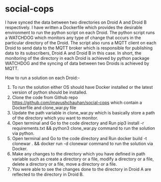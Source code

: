 # social-cops

I have synced the data between two directories on Droid A and Droid B respectively. I have written a Dockerfile which provides the desirable environment to run the python script on each Droid. The python script runs a WATCHDOG which monitors any type of change that occurs in the particular directory of the Droid. The script also runs a MQTT client on each Droid to send data to the MQTT broker which is responsible for publishing data to its subscribers,  Droid A and Droid B in this case. In short, the monitoring of the directory in each Droid is achieved by python package WATCHDOG and the syncing of data between two Droids is achieved by MQTT.

How to run a solution on each Droid:-
1. To run the solution either OS should have Docker installed or the latest version of python should be installed.
2. Clone the code from Github repo https://github.com/imayushchauhan/social-cops which contain a Dockerfile and clone_war.py file
3. Update the path variable in clone_war.py which is basically store a path of the directory which you want to monitor.
4. Open terminal and Go to the code directory and Run        pip3 install -r requirements.txt && python3 clone_war.py        command to run the solution via python. 
4. Open terminal and Go to the code directory and Run        docker build -t clonewar . && docker run -d clonewar       command to run the solution via Docker.
5. Make any changes to the directory which you have defined in path variable such as create a directory or a file, modify a directory or a file, delete a directory or a file, move a directory or a file.
6. You were able to see the changes done to the directory in Droid A are reflected to the directory in Droid B.
